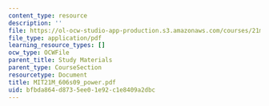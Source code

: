 ```yaml
---
content_type: resource
description: ''
file: https://ol-ocw-studio-app-production.s3.amazonaws.com/courses/21m-606-introduction-to-stagecraft-spring-2009/bfbda864d8735ee01e92c1e8409a2dbc_MIT21M_606s09_power.pdf
file_type: application/pdf
learning_resource_types: []
ocw_type: OCWFile
parent_title: Study Materials
parent_type: CourseSection
resourcetype: Document
title: MIT21M_606s09_power.pdf
uid: bfbda864-d873-5ee0-1e92-c1e8409a2dbc
---
```

